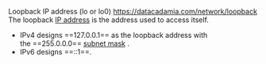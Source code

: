 Loopback IP address (lo or lo0)
https://datacadamia.com/network/loopback
The loopback [IP address](https://datacadamia.com/network/ip_address "An IP address is:    the address    of the Internet protocol (IP)    that identifies:   a single interface with a unicast address   or set of interfaces with a multicast address     With Ipv4:  where:    192.168.1.10 is the Host identifier   255.255.255.0 is the mask      An Unicast address is an identifier for a single interface. adapter  A packet sent to a unicast address is delivered to the interface identified by that addressbindanylocalUnspecifieIP packeloopback interfacho…") is the address used to access itself.
- IPv4 designs ==127.0.0.1== as the loopback address with the ==255.0.0.0== [subnet mask](https://datacadamia.com/network/subnet#mask "A subnet is technically a division of an network by range of ip address  A subnet is also known as:    a net range (ie 172.64.0.0 - 172.71.255.255)   or a CIDR (different notation - ie 172.64.0.0/13)  In the internet age, all networks may be considered as subnet.  It is used to represent a subnet of hosts which can be reached over anetwork interfadot decimal notatiomawhois requesCIDR notatleast-significant bitmask prefimask tabbinsubnet binding") .
- IPv6 designs ==::1==.